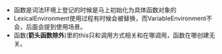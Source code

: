 - 函数是词法环境上登记的时候是马上初始化为具体函数对象的
- LexicalEnvironment使用过程有时候会被替换，而VariableEnvironment不会，后面会提到使用场景。
- 函数(**箭头函数除外**)里的this只和调用方式相关和在哪调用，函数在哪创建无关。
